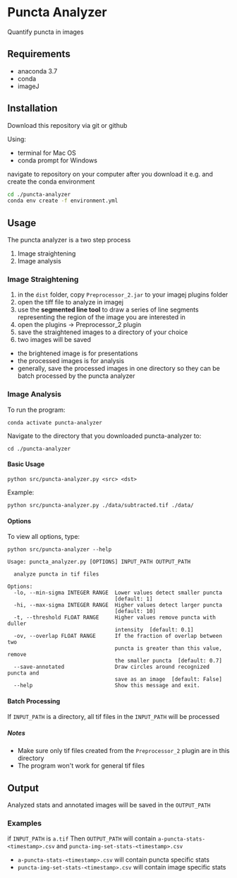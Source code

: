 # Puncta Analyzer
Quantify puncta in images

## Requirements
- anaconda 3.7
- conda
- imageJ

## Installation
Download this repository via git or github

Using:
- terminal for Mac OS
- conda prompt for Windows

navigate to repository on your computer after you download it e.g.
and create the conda environment

```sh
cd ./puncta-analyzer
conda env create -f environment.yml
```

## Usage

The puncta analyzer is a two step process
1.  Image straightening
2.  Image analysis

### Image Straightening
1. in the `dist` folder, copy `Preprocessor_2.jar` to your imagej plugins folder
2. open the tiff file to analyze in imagej
3. use the **segmented line tool** to draw a series of line segments representing the region of the image you are interested in
4. open the plugins -> Preprocessor_2 plugin
5. save the straightened images to a directory of your choice
6. two images will be saved
  - the brightened image is for presentations
  - the processed images is for analysis
  - generally, save the processed images in one directory so they can be batch processed by the puncta analyzer


### Image Analysis
To run the program:
```
conda activate puncta-analyzer
```

Navigate to the directory that you downloaded puncta-analyzer to:
```
cd ./puncta-analyzer
```

#### Basic Usage
```
python src/puncta-analyzer.py <src> <dst>
```

Example:
```
python src/puncta-analyzer.py ./data/subtracted.tif ./data/
```

#### Options
To view all options, type:
```
python src/puncta-analyzer --help

Usage: puncta_analyzer.py [OPTIONS] INPUT_PATH OUTPUT_PATH

  analyze puncta in tif files

Options:
  -lo, --min-sigma INTEGER RANGE  Lower values detect smaller puncta
                                  [default: 1]
  -hi, --max-sigma INTEGER RANGE  Higher values detect larger puncta
                                  [default: 10]
  -t, --threshold FLOAT RANGE     Higher values remove puncta with duller
                                  intensity  [default: 0.1]
  -ov, --overlap FLOAT RANGE      If the fraction of overlap between two
                                  puncta is greater than this value, remove
                                  the smaller puncta  [default: 0.7]
  --save-annotated                Draw circles around recognized puncta and
                                  save as an image  [default: False]
  --help                          Show this message and exit.
```


#### Batch Processing

If ```INPUT_PATH``` is a directory, all tif files in the ```INPUT_PATH``` will be processed

##### Notes
- Make sure only tif files created from the ```Preprocessor_2``` plugin are in this directory
- The program won't work for general tif files

## Output
Analyzed stats and annotated images will be saved in the ```OUTPUT_PATH```

### Examples
if ```INPUT_PATH``` is `a.tif`
Then ```OUTPUT_PATH``` will contain `a-puncta-stats-<timestamp>.csv` and `puncta-img-set-stats-<timestamp>.csv`
- `a-puncta-stats-<timestamp>.csv` will contain puncta specific stats
- `puncta-img-set-stats-<timestamp>.csv` will contain image specific stats
